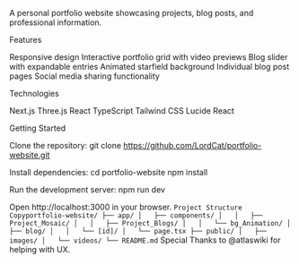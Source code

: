 A personal portfolio website showcasing projects, blog posts, and professional information.

Features

Responsive design
Interactive portfolio grid with video previews
Blog slider with expandable entries
Animated starfield background
Individual blog post pages
Social media sharing functionality

Technologies

Next.js
Three.js
React
TypeScript
Tailwind CSS
Lucide React

Getting Started

Clone the repository:
git clone https://github.com/LordCat/portfolio-website.git

Install dependencies:
cd portfolio-website
npm install

Run the development server:
npm run dev

Open http://localhost:3000 in your browser.
`
Project Structure
Copyportfolio-website/
├── app/
│   ├── components/
│   │   ├── Project_Mosaic/
│   │   ├── Project_Blogs/
│   │   └── bg_Animation/
│   ├── blog/
│   │   └── [id]/
│   └── page.tsx
├── public/
│   ├── images/
│   └── videos/
└── README.md
`
Special Thanks to @atlaswiki for helping with UX.
